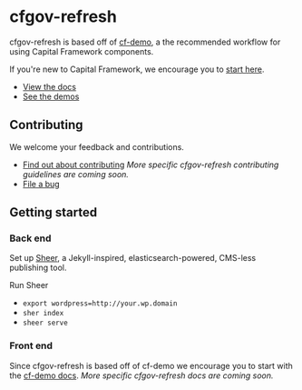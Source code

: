 # cfgov-refresh

cfgov-refresh is based off of [cf-demo](),
a the recommended workflow for using Capital Framework components.

If you're new to Capital Framework, we encourage you to
[start here](http://cfpb.github.io/capital-framework/).

- [View the docs](http://cfpb.github.io/cfgov-refresh/docs/)
- [See the demos](http://cfpb.github.io/cfgov-refresh/)


## Contributing

We welcome your feedback and contributions.

- [Find out about contributing](http://cfpb.github.io/capital-framework/contributing/)
  _More specific cfgov-refresh contributing guidelines are coming soon._
- [File a bug](https://github.com/cfpb/cfgov-refresh/issues/new?body=%23%23%20URL%0D%0D%0D%23%23%20Actual%20Behavior%0D%0D%0D%23%23%20Expected%20Behavior%0D%0D%0D%23%23%20Steps%20to%20Reproduce%0D%0D%0D%23%23%20Screenshot&labels=bug)


## Getting started

### Back end

Set up [Sheer](https://github.com/rosskarchner/sheer),
a Jekyll-inspired, elasticsearch-powered, CMS-less publishing tool.

Run Sheer
  - `export wordpress=http://your.wp.domain`
  - `sher index`
  - `sheer serve`

### Front end

Since cfgov-refresh is based off of cf-demo we encourage you to start with the
[cf-demo docs](http://cfpb.github.io/capital-framework/cf-demo/).
_More specific cfgov-refresh docs are coming soon._
